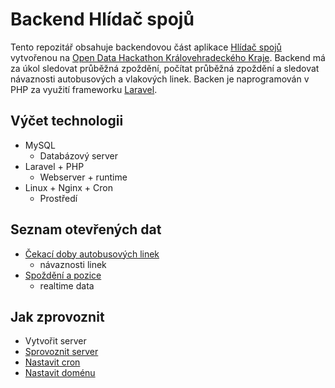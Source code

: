 # Backend Hlídač spojů

Tento repozitář obsahuje backendovou část aplikace [Hlídač spojů](https://zpozdeni.puhony.eu/) vytvořenou na [Open Data Hackathon Královehradeckého Kraje](https://www.tchk.cz/akce/open-data-hackathon/). Backend má za úkol sledovat průběžná zpoždění, počítat průběžná zpoždění a sledovat návaznosti autobusových a vlakových linek. Backen je naprogramován v PHP za využití frameworku [Laravel](https://laravel.com).

## Výčet technologii

- MySQL
  - Databázový server
- Laravel + PHP
  - Webserver + runtime
- Linux + Nginx + Cron
  - Prostředí
 
 ## Seznam otevřených dat
 
 - [Čekací doby autobusových linek](http://www.kr-kralovehradecky.cz/scripts/detail.php?id=113947)
   - návaznosti linek
 - [Spoždění a pozice](http://tabule.oredo.cz/idspublicservices/api/service/position)
   - realtime data
   
 ## Jak zprovoznit
 
 - Vytvořit server
 - [Sprovoznit server](https://www.digitalocean.com/community/tutorials/how-to-deploy-a-laravel-application-with-nginx-on-ubuntu-16-04)
 - [Nastavit cron](https://laravel.com/docs/8.x/scheduling#starting-the-scheduler)
 - [Nastavit doménu](https://help.wedos.cz/navody/webhosting/prace-s-dns-zaznamy-1-zakladni-zaznamy/)
